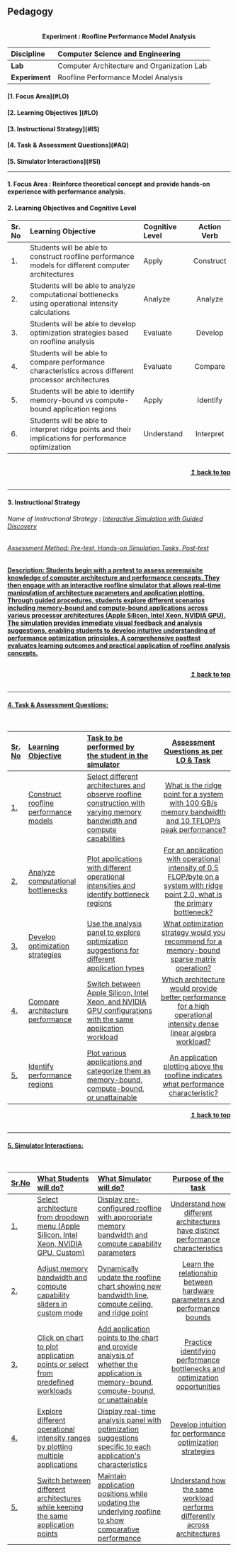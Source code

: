 ## Pedagogy
<p align="center">

<br>
<b> Experiment : Roofline Performance Model Analysis	 <a name="top"></a> <br>
</p>

<b>Discipline | Computer Science and Engineering <b> 
:--|:--|
<b> Lab | Computer Architecture and Organization Lab<b> 
<b> Experiment|  Roofline Performance Model Analysis   <b> 


<h4> [1. Focus Area](#LO)
<h4> [2. Learning Objectives ](#LO)
<h4> [3. Instructional Strategy](#IS)
<h4> [4. Task & Assessment Questions](#AQ)
<h4> [5. Simulator Interactions](#SI)
<hr>

<a name="LO"></a>
#### 1. Focus Area : Reinforce theoretical concept and provide hands-on experience with performance analysis.

#### 2. Learning Objectives and Cognitive Level

Sr. No |	Learning Objective	| Cognitive Level | Action Verb
:--|:--|:--|:-:
1.| Students will be able to construct roofline performance models for different computer architectures <br>   | Apply   |  Construct 
2.| Students will be able to analyze computational bottlenecks using operational intensity calculations <br>   | Analyze   |  Analyze  
3.| Students will be able to develop optimization strategies based on roofline analysis <br>   | Evaluate   |  Develop  
4.| Students will be able to compare performance characteristics across different processor architectures <br>   | Evaluate   |  Compare
5.| Students will be able to identify memory-bound vs compute-bound application regions <br>   | Apply   |  Identify
6.| Students will be able to interpret ridge points and their implications for performance optimization <br>   | Understand   |  Interpret

<br/>
<div align="right">
    <b><a href="#top">↥ back to top</a></b>
</div>
<br/>
<hr>

<a name="IS"></a>
#### 3. Instructional Strategy
###### Name of Instructional Strategy  :    <u> Interactive Simulation with Guided Discovery <u>   
###### Assessment Method: Pre-test, Hands-on Simulation Tasks, Post-test   

<u> <b>Description: </b> Students begin with a pretest to assess prerequisite knowledge of computer architecture and performance concepts. They then engage with an interactive roofline simulator that allows real-time manipulation of architecture parameters and application plotting. Through guided procedures, students explore different scenarios including memory-bound and compute-bound applications across various processor architectures (Apple Silicon, Intel Xeon, NVIDIA GPU). The simulation provides immediate visual feedback and analysis suggestions, enabling students to develop intuitive understanding of performance optimization principles. A comprehensive posttest evaluates learning outcomes and practical application of roofline analysis concepts. </u>
<br>
    

<br/>
<div align="right">
    <b><a href="#top">↥ back to top</a></b>
</div>
<br/>
<hr>

<a name="AQ"></a>
#### 4. Task & Assessment Questions:

<br>

Sr. No |	Learning Objective	| Task to be performed by <br> the student  in the simulator | Assessment Questions as per LO & Task
:--|:--|:--|:-:
1.| Construct roofline performance models <br>  | Select different architectures and observe roofline construction with varying memory bandwidth and compute capabilities <br>  | What is the ridge point for a system with 100 GB/s memory bandwidth and 10 TFLOP/s peak performance? <br> 
2.| Analyze computational bottlenecks <br>  | Plot applications with different operational intensities and identify bottleneck regions <br>  | For an application with operational intensity of 0.5 FLOP/byte on a system with ridge point 2.0, what is the primary bottleneck? <br> 
3.| Develop optimization strategies <br>  | Use the analysis panel to explore optimization suggestions for different application types <br>  | What optimization strategy would you recommend for a memory-bound sparse matrix operation? <br>
4.| Compare architecture performance <br>  | Switch between Apple Silicon, Intel Xeon, and NVIDIA GPU configurations with the same application workload <br>  | Which architecture would provide better performance for a high operational intensity dense linear algebra workload? <br>
5.| Identify performance regions <br>  | Plot various applications and categorize them as memory-bound, compute-bound, or unattainable <br>  | An application plotting above the roofline indicates what performance characteristic? <br>

<div align="right">
    <b><a href="#top">↥ back to top</a></b>
</div>
<br/>
<hr>

<a name="SI"></a>

#### 5. Simulator Interactions:
<br>

Sr.No | What Students will do? |	What Simulator will do?	| Purpose of the task
:--|:--|:--|:--:
1.| Select architecture from dropdown menu (Apple Silicon, Intel Xeon, NVIDIA GPU, Custom) <br> | Display pre-configured roofline with appropriate memory bandwidth and compute capability parameters <br> | Understand how different architectures have distinct performance characteristics  
2.| Adjust memory bandwidth and compute capability sliders in custom mode <br> | Dynamically update the roofline chart showing new bandwidth line, compute ceiling, and ridge point <br> | Learn the relationship between hardware parameters and performance bounds
3.| Click on chart to plot application points or select from predefined workloads <br> | Add application points to the chart and provide analysis of whether the application is memory-bound, compute-bound, or unattainable <br> | Practice identifying performance bottlenecks and optimization opportunities  
4.| Explore different operational intensity ranges by plotting multiple applications <br> | Display real-time analysis panel with optimization suggestions specific to each application's characteristics <br> | Develop intuition for performance optimization strategies
5.| Switch between different architectures while keeping the same application points <br> | Maintain application positions while updating the underlying roofline to show comparative performance <br> | Understand how the same workload performs differently across architectures
